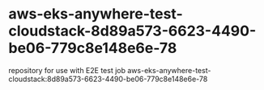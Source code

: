 # aws-eks-anywhere-test-cloudstack-8d89a573-6623-4490-be06-779c8e148e6e-78
repository for use with E2E test job aws-eks-anywhere-test-cloudstack:8d89a573-6623-4490-be06-779c8e148e6e-78
